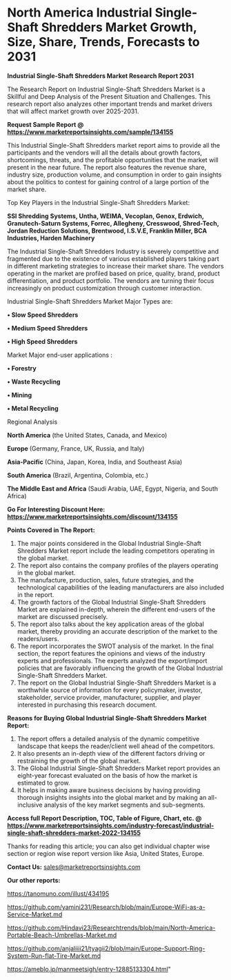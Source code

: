 # North America Industrial Single-Shaft Shredders Market Growth, Size, Share, Trends, Forecasts to 2031

<strong>Industrial Single-Shaft Shredders Market Research Report 2031</strong>

The Research Report on Industrial Single-Shaft Shredders Market is a Skillful and Deep Analysis of the Present Situation and Challenges. This research report also analyzes other important trends and market drivers that will affect market growth over 2025-2031.

<strong>Request Sample Report @ <a href=https://www.marketreportsinsights.com/sample/134155>https://www.marketreportsinsights.com/sample/134155</a></strong>

This Industrial Single-Shaft Shredders market report aims to provide all the participants and the vendors will all the details about growth factors, shortcomings, threats, and the profitable opportunities that the market will present in the near future. The report also features the revenue share, industry size, production volume, and consumption in order to gain insights about the politics to contest for gaining control of a large portion of the market share.

Top Key Players in the Industrial Single-Shaft Shredders Market:

<strong>SSI Shredding Systems, Untha, WEIMA, Vecoplan, Genox, Erdwich, Granutech-Saturn Systems, Forrec, Allegheny, Cresswood, Shred-Tech, Jordan Reduction Solutions, Brentwood, I.S.V.E, Franklin Miller, BCA Industries, Harden Machinery</strong>

The Industrial Single-Shaft Shredders Industry is severely competitive and fragmented due to the existence of various established players taking part in different marketing strategies to increase their market share. The vendors operating in the market are profiled based on price, quality, brand, product differentiation, and product portfolio. The vendors are turning their focus increasingly on product customization through customer interaction.

Industrial Single-Shaft Shredders Market Major Types are:

<strong>• Slow Speed Shredders

• Medium Speed Shredders

• High Speed Shredders</strong>

Market Major end-user applications :

<strong>• Forestry

• Waste Recycling

• Mining

• Metal Recycling</strong>

Regional Analysis

</u><strong><b>North America</b></strong> (the United States, Canada, and Mexico)

<strong><b>Europe </b></strong>(Germany, France, UK, Russia, and Italy)

<strong><b>Asia-Pacific</b></strong> (China, Japan, Korea, India, and Southeast Asia)

<strong><b>South America</b></strong> (Brazil, Argentina, Colombia, etc.)

<strong><b>The Middle East and Africa</b></strong> (Saudi Arabia, UAE, Egypt, Nigeria, and South Africa)

<strong>Go For Interesting Discount Here: <a href=https://www.marketreportsinsights.com/discount/134155>https://www.marketreportsinsights.com/discount/134155</a></strong>

<strong>Points Covered in The Report:</strong>
<ol>
  <li>The major points considered in the Global Industrial Single-Shaft Shredders Market report include the leading competitors operating in the global market.</li>
  <li>The report also contains the company profiles of the players operating in the global market.</li>
  <li>The manufacture, production, sales, future strategies, and the technological capabilities of the leading manufacturers are also included in the report.</li>
  <li>The growth factors of the Global Industrial Single-Shaft Shredders Market are explained in-depth, wherein the different end-users of the market are discussed precisely.</li>
  <li>The report also talks about the key application areas of the global market, thereby providing an accurate description of the market to the readers/users.</li>
  <li>The report incorporates the SWOT analysis of the market. In the final section, the report features the opinions and views of the industry experts and professionals. The experts analyzed the export/import policies that are favorably influencing the growth of the Global Industrial Single-Shaft Shredders Market.</li>
  <li>The report on the Global Industrial Single-Shaft Shredders Market is a worthwhile source of information for every policymaker, investor, stakeholder, service provider, manufacturer, supplier, and player interested in purchasing this research document.</li>
</ol>
<strong>Reasons for Buying Global Industrial Single-Shaft Shredders Market Report:</strong>

<ol>
  <li>The report offers a detailed analysis of the dynamic competitive landscape that keeps the reader/client well ahead of the competitors.</li>
  <li>It also presents an in-depth view of the different factors driving or restraining the growth of the global market.</li>
  <li>The Global Industrial Single-Shaft Shredders Market report provides an eight-year forecast evaluated on the basis of how the market is estimated to grow.</li>
  <li>It helps in making aware business decisions by having providing thorough insights insights into the global market and by making an all-inclusive analysis of the key market segments and sub-segments.</li>
</ol>
<strong>Access full Report Description, TOC, Table of Figure, Chart, etc. @ <a href=https://www.marketreportsinsights.com/industry-forecast/industrial-single-shaft-shredders-market-2022-134155>https://www.marketreportsinsights.com/industry-forecast/industrial-single-shaft-shredders-market-2022-134155</a></strong>


Thanks for reading this article; you can also get individual chapter wise section or region wise report version like Asia, United States, Europe.

<strong>Contact Us:</strong>
sales@marketreportsinsights.com

<strong>Our other reports:</strong>

<a href=https://tanomuno.com/illust/434195>https://tanomuno.com/illust/434195</a>

<a href=https://github.com/yamini231/Research/blob/main/Europe-WiFi-as-a-Service-Market.md>https://github.com/yamini231/Research/blob/main/Europe-WiFi-as-a-Service-Market.md</a>

<a href=https://github.com/Hindavi23/Researchtrends/blob/main/North-America-Portable-Beach-Umbrellas-Market.md>https://github.com/Hindavi23/Researchtrends/blob/main/North-America-Portable-Beach-Umbrellas-Market.md</a>

<a href=https://github.com/anjaliiii21/tyagii2/blob/main/Europe-Support-Ring-System-Run-flat-Tire-Market.md>https://github.com/anjaliiii21/tyagii2/blob/main/Europe-Support-Ring-System-Run-flat-Tire-Market.md</a>

<a href=https://ameblo.jp/manmeetsigh/entry-12885133304.html>https://ameblo.jp/manmeetsigh/entry-12885133304.html</a>"
